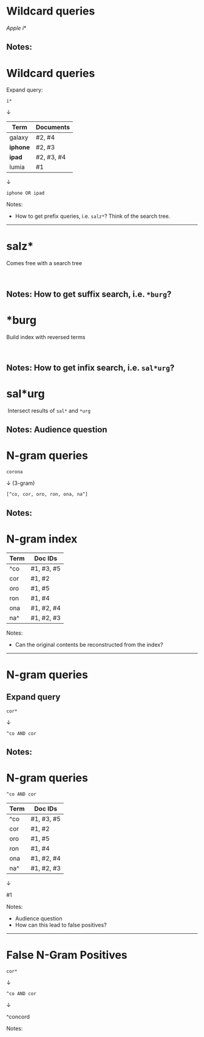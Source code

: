 # Wildcard queries

*Apple i**

Notes:
---
# Wildcard queries

Expand query:

`i*`

&darr;

| Term       | Documents  |
|------------|------------|
| galaxy     | #2, #4     |
| **iphone** | #2, #3     |
| **ipad**   | #2, #3, #4 |
| lumia      | #1         |

&darr;

`iphone OR ipad`

Notes:
* How to get prefix queries, i.e. `salz*`? Think of the search tree.
---
<h1>salz*</h1>

<p class="fragment">Comes free with a search tree</p>

&shy;<!-- .element: class="fragment" --> <script class="tree" type="application/json">
{
    "name": "S",
    "children": [
        {
            "name": "SA",
            "children": [
                {
                    "name": "SAL",
                    "children": [
                        {
                            "name": "SALB"
                        },
                        {
                            "name":  "SALZ",
                            "children":  [
                                {
                                    "name": "Salzburg",
                                    "fill": "#ff8c00"
                                },
                                {
                                    "name": "Salzach",
                                    "fill": "#ff8c00"
                                }
                            ]
                        }
                    ]
                },
                {
                    "name": "SAR"
                }
            ]
        },
        {
            "name": "SE"
        }
    ]
}
</script>

Notes:
How to get suffix search, i.e. `*burg`?
---
<h1>*burg</h1>

<p class="fragment">Build index with reversed terms</p>

&shy;<!-- .element: class="fragment" --> <script class="tree" type="application/json">
{
    "name": "G",
    "children": [
        {
            "name": "GR",
            "children": [
                {
                    "name": "GRU",
                    "children": [
                        {
                            "name": "grubuenrok",
                            "fill": "#ff8c00"
                        },
                        {
                            "name": "grubzlas",
                            "fill": "#ff8c00"
                        }
                    ]
                },
                {
                    "name": "…"
                }
            ]
        },
        {
            "name": "…"
        }
    ]
}
</script>

Notes:
How to get infix search, i.e. `sal*urg`?
---
# sal*urg

&shy; <!-- .element: class="fragment" -->Intersect results of `sal*` and `*urg`

Notes:
Audience question
---
# N-gram queries

`corona`

&darr; (3-gram)

`[^co, cor, oro, ron, ona, na^]`

Notes:
---
# N-gram index

| Term | Doc IDs    |
|------|------------|
| ^co  | #1, #3, #5 |
| cor  | #1, #2     |
| oro  | #1, #5     |
| ron  | #1, #4     |
| ona  | #1, #2, #4 |
| na^  | #1, #2, #3 |

Notes:
* Can the original contents be reconstructed from the index?
---
# N-gram queries

## Expand query

`cor*`

&darr;

`^co AND cor`

Notes:
---
# N-gram queries

`^co AND cor`

| Term                                                                                               | Doc IDs                                                                                                   |
|----------------------------------------------------------------------------------------------------|-----------------------------------------------------------------------------------------------------------|
| <span>^co</span><!-- .element: class="fragment highlight-current-blue" data-fragment-index="1" --> | <span>#1</span><!-- .element: class="fragment highlight-current-blue" data-fragment-index="1" -->, #3, #5 |
| <span>cor</span><!-- .element: class="fragment highlight-current-blue" data-fragment-index="1" --> | <span>#1</span><!-- .element: class="fragment highlight-current-blue" data-fragment-index="1" -->, #2     |
| oro                                                                                                | #1, #5                                                                                                    |
| ron                                                                                                | #1, #4                                                                                                    |
| ona                                                                                                | #1, #2, #4                                                                                                |
| na^                                                                                                | #1, #2, #3                                                                                                |

&darr;<!-- .element: class="fragment" data-fragment-index="2" -->

#1<!-- .element: class="fragment" data-fragment-index="2" -->

Notes:
* Audience question
* How can this lead to false positives?
---
# False N-Gram Positives

`cor*`

&darr;

`^co AND cor`

&darr;

<span style="color: var(--fl-color);">^co</span>n<span style="color: var(--fl-color);">cor</span>d

Notes:
